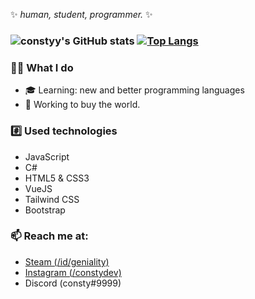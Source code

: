 ✨ _human, student, programmer._ ✨
### ![constyy's GitHub stats](https://github-readme-stats.vercel.app/api?username=constyy&show_icons=true) [![Top Langs](https://github-readme-stats.vercel.app/api/top-langs/?username=constyy)](https://github.com/anuraghazra/github-readme-stats)
### 👨‍💻 What I do
- 🎓 Learning: new and better programming languages
- :stars: Working to buy the world.

### :hash: Used technologies
- JavaScript
- C#
- HTML5 & CSS3
- VueJS
- Tailwind CSS
- Bootstrap

### 📫 Reach me at:
- [Steam (/id/geniality)](https://steamcommunity.com/id/geniality/)
- [Instagram (/constydev)](https://instagram.com/constydev/)
- Discord (consty#9999)

<!--
**constyy/constyy** is a ✨ _special_ ✨ repository because its `README.md` (this file) appears on your GitHub profile.

Here are some ideas to get you started:

- 🔭 I’m currently working on ...
- 🌱 I’m currently learning ...
- 👯 I’m looking to collaborate on ...
- 🤔 I’m looking for help with ...
- 💬 Ask me about ...
- 📫 How to reach me: ...
- 😄 Pronouns: ...
- ⚡ Fun fact: ...
-->
